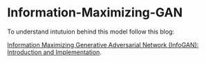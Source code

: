 # Information-Maximizing-GAN

To understand intutuion behind this model follow this blog:

[Information Maximizing Generative Adversarial Network (InfoGAN): Introduction and Implementation](https://theailearner.com/2020/02/03/information-maximizing-generative-adversarial-network-infogan-introduction-and-implementation/).
